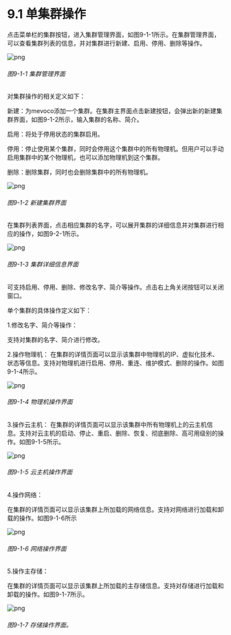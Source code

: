 # 9.1 单集群操作

点击菜单栏的集群按钮，进入集群管理界面，如图9-1-1所示。在集群管理界面，可以查看集群列表的信息，并对集群进行新建、启用、停用、删除等操作。



![png](../images/9-1-1.png "图9-1-1 集群管理界面")

###### 图9-1-1 集群管理界面

对集群操作的相关定义如下：

新建：为mevoco添加一个集群。在集群主界面点击新建按钮，会弹出新的新建集群界面，如图9-1-2所示，输入集群的名称、简介。

启用：将处于停用状态的集群启用。

停用：停止使用某个集群，同时会停用这个集群中的所有物理机。但用户可以手动启用集群中的某个物理机，也可以添加物理机到这个集群。

删除：删除集群，同时也会删除集群中的所有物理机。

![png](../images/9-1-2.png "图9-1-2 新建集群界面")

###### 图9-1-2 新建集群界面

在集群列表界面，点击相应集群的名字，可以展开集群的详细信息并对集群进行相应的操作，如图9-2-1所示。

![png](../images/9-1-3.png "图9-1-3  集群详细信息界面")

###### 图9-1-3  集群详细信息界面

可支持启用、停用、删除、修改名字、简介等操作。点击右上角关闭按钮可以关闭窗口。

单个集群的具体操作定义如下：

1.修改名字、简介等操作：

支持对集群的名字、简介进行修改。

2.操作物理机：
在集群的详情页面可以显示该集群中物理机的IP、虚拟化技术、状态等信息。支持对物理机进行启用、停用、重连、维护模式、删除的操作。如图9-1-4所示。

![png](../images/9-1-4.png "图9-1-4  物理机操作界面")
###### 图9-1-4  物理机操作界面

3.操作云主机：
在集群的详情页面可以显示该集群中所有物理机上的云主机信息。支持对云主机的启动、停止、重启、删除、恢复、彻底删除、高可用级别的操作。如图9-1-5所示。

![png](../images/9-1-5.png "图9-1-5 云主机操作界面")
###### 图9-1-5 云主机操作界面

4.操作网络：

在集群的详情页面可以显示该集群上所加载的网络信息。支持对网络进行加载和卸载的操作。如图9-1-6所示

![png](../images/9-1-6.png "图9-1-6 网络操作界面")
###### 图9-1-6 网络操作界面


5.操作主存储：

在集群的详情页面可以显示该集群上所加载的主存储信息。支持对存储进行加载和卸载的操作。如图9-1-7所示。

![png](../images/9-1-7.png "图9-1-7 存储操作界面")
###### 图9-1-7 存储操作界面。